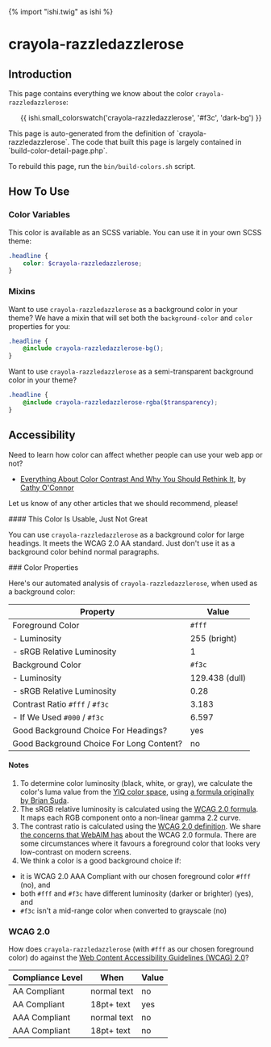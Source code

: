 {% import "ishi.twig" as ishi %}
# crayola-razzledazzlerose

## Introduction

This page contains everything we know about the color `crayola-razzledazzlerose`:

<div class="grid">
    <div class="cell">
        <div class="swatch">
            <ul>
                {{ ishi.small_colorswatch('crayola-razzledazzlerose', '#f3c', 'dark-bg') }}
            </ul>
        </div>
    </div>
</div>

<div class="callout attention" markdown="1">
This page is auto-generated from the definition of `crayola-razzledazzlerose`. The code that built this page is largely contained in `build-color-detail-page.php`.

To rebuild this page, run the `bin/build-colors.sh` script.
</div>

## How To Use

### Color Variables

This color is available as an SCSS variable. You can use it in your own SCSS theme:

```scss
.headline {
    color: $crayola-razzledazzlerose;
}
```

### Mixins

Want to use `crayola-razzledazzlerose` as a background color in your theme? We have a mixin that will set both the `background-color` and `color` properties for you:

```scss
.headline {
    @include crayola-razzledazzlerose-bg();
}
```

Want to use `crayola-razzledazzlerose` as a semi-transparent background color in your theme?

```scss
.headline {
    @include crayola-razzledazzlerose-rgba($transparency);
}
```

## Accessibility

Need to learn how color can affect whether people can use your web app or not?

* [Everything About Color Contrast And Why You Should Rethink It](https://www.smashingmagazine.com/2014/10/color-contrast-tips-and-tools-for-accessibility/), by [Cathy O'Connor](http://www.twitter.com/cagocon)

Let us know of any other articles that we should recommend, please!
<div class="callout warning" markdown="1">
#### This Color Is Usable, Just Not Great

You can use `crayola-razzledazzlerose` as a background color for large headings. It meets the WCAG 2.0 AA standard. Just don't use it as a background color behind normal paragraphs.
</div>
### Color Properties

Here's our automated analysis of `crayola-razzledazzlerose`, when used as a background color:

Property | Value
---------|------
Foreground Color | `#fff`
- Luminosity | 255 (bright)
- sRGB Relative Luminosity | 1
Background Color | `#f3c`
- Luminosity | 129.438 (dull)
- sRGB Relative Luminosity | 0.28
Contrast Ratio `#fff` / `#f3c` | 3.183
- If We Used `#000` / `#f3c` | 6.597
Good Background Choice For Headings? | yes
Good Background Choice For Long Content? | no

#### Notes

1. To determine color luminosity (black, white, or gray), we calculate the color's luma value from the [YIQ color space](https://en.wikipedia.org/wiki/YIQ), using [a formula originally by Brian Suda](https://24ways.org/2010/calculating-color-contrast/).
1. The sRGB relative luminosity is calculated using the [WCAG 2.0 formula](https://www.w3.org/TR/WCAG20/#relativeluminancedef). It maps each RGB component onto a non-linear gamma 2.2 curve.
1. The contrast ratio is calculated using the [WCAG 2.0 definition](https://www.w3.org/TR/2008/REC-WCAG20-20081211/#contrast-ratiodef). We share [the concerns that WebAIM has](http://webaim.org/blog/wcag-2-1-feedback/) about the WCAG 2.0 formula. There are some circumstances where it favours a foreground color that looks very low-contrast on modern screens.
1. We think a color is a good background choice if:
  - it is WCAG 2.0 AAA Compliant with our chosen foreground color `#fff` (no), and
  - both `#fff` and `#f3c` have different luminosity (darker or brighter) (yes), and
  - `#f3c` isn't a mid-range color when converted to grayscale (no)

### WCAG 2.0

How does `crayola-razzledazzlerose` (with `#fff` as our chosen foreground color) do against the [Web Content Accessibility Guidelines (WCAG) 2.0](https://www.w3.org/TR/WCAG20/)?

Compliance Level | When | Value
-----------------|------|------
AA Compliant | normal text | no
AA Compliant | 18pt+ text | yes
AAA Compliant | normal text | no
AAA Compliant | 18pt+ text | no
